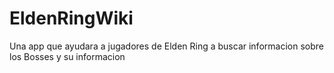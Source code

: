 # EldenRingWiki
Una app que ayudara a jugadores de Elden Ring a buscar informacion sobre los Bosses y su informacion
